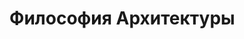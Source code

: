 <!-- .slide:    data-background-color="#699f00" -->
<!-- .slide:    class="center center-horizontal" -->

# Философия Архитектуры